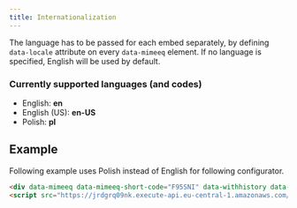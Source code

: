 ```yaml
---
title: Internationalization
---
```


The language has to be passed for each embed separately, by defining `data-locale` attribute on
every `data-mimeeq` element. If no language is specified, English will be used by default.

### Currently supported languages (and codes)

- English: **en**
- English (US): **en-US**
- Polish: **pl**

## Example

Following example uses Polish instead of English for following configurator.

```html
<div data-mimeeq data-mimeeq-short-code="F95SNI" data-withhistory data-locale="pl"></div>
<script src="https://jrdgrq09nk.execute-api.eu-central-1.amazonaws.com/api/cpq/get-embed-short-code-data?shortCode=F95SNI&html=1" rel="script" type="application/javascript" async></script>
```

